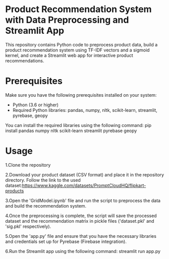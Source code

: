 # Product Recommendation System with Data Preprocessing and Streamlit App

This repository contains Python code to preprocess product data, build a product recommendation system using TF-IDF vectors and a sigmoid kernel, and create a Streamlit web app for interactive product recommendations. 

# Prerequisites
Make sure you have the following prerequisites installed on your system:

- Python (3.6 or higher)
- Required Python libraries: pandas, numpy, nltk, scikit-learn, streamlit, pyrebase, geopy

You can install the required libraries using the following command:
pip install pandas numpy nltk scikit-learn streamlit pyrebase geopy

# Usage

1.Clone the repository

2.Download your product dataset (CSV format) and place it in the repository directory. Follow the link to the used dataset:https://www.kaggle.com/datasets/PromptCloudHQ/flipkart-products

3.Open the 'GridModel.ipynb' file and run the script to preprocess the data and build the recommendation system.

4.Once the preprocessing is complete, the script will save the processed dataset and the recommendation matrix in pickle files ('dataset.pkl' and 'sig.pkl' respectively).

5.Open the 'app.py' file and ensure that you have the necessary libraries and credentials set up for Pyrebase (Firebase integration).

6.Run the Streamlit app using the following command:
streamlit run app.py
